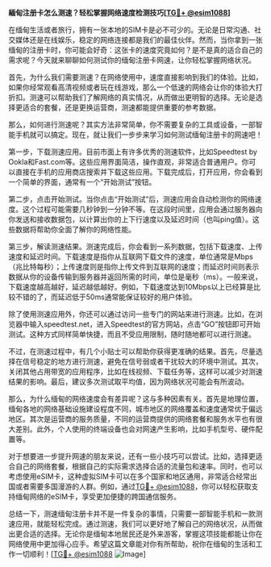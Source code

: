 **緬甸注册卡怎么测速？轻松掌握网络速度检测技巧[[TG💪+ @esim1088](https://t.me/s/esim1088)]**

在缅甸生活或者旅行，拥有一张本地的SIM卡是必不可少的。无论是日常沟通、社交媒体还是在线娱乐，稳定的网络连接都是我们的最佳伙伴。然而，当你拿到一张缅甸的注册卡时，你可能会好奇：这张卡的速度究竟如何？是不是真的适合自己的需求呢？今天就来聊聊如何测试你的缅甸注册卡网速，让你轻松掌握网络状况。

首先，为什么我们需要测速？在网络使用中，速度直接影响到我们的体验。比如，如果你经常观看高清视频或者玩在线游戏，那么一个低速的网络会让你的体验大打折扣。测速可以帮助我们了解网络的真实情况，从而做出更明智的选择。无论是选择更适合的套餐，还是更换运营商，测速都能提供重要的参考数据。

那么，如何进行测速呢？其实方法非常简单，你不需要复杂的工具或设备，一部智能手机就可以搞定。现在，就让我们一步步来学习如何测试缅甸注册卡的网速吧！

第一步，下载测速应用。目前市面上有许多优秀的测速软件，比如Speedtest by Ookla和Fast.com等。这些应用界面简洁，操作直观，非常适合普通用户。你可以直接在手机的应用商店搜索并下载这些应用。下载完成后，打开应用，你会看到一个简单的界面，通常有一个“开始测试”按钮。

第二步，点击开始测试。当你点击“开始测试”后，测速应用会自动检测你的网络速度。这个过程可能需要几秒钟到一分钟不等。在这段时间里，应用会通过服务器向你发送和接收数据包，以计算出你的上下行速度以及延迟时间（也叫ping值）。这些数据将帮助你全面了解你的网络性能。

第三步，解读测速结果。测速完成后，你会看到一系列数据，包括下载速度、上传速度和延迟时间。下载速度是指你从互联网下载文件的速度，单位通常是Mbps（兆比特每秒）；上传速度则是指你上传文件到互联网的速度；而延迟时间则表示数据从你的设备传输到服务器并返回所需的时间，单位是毫秒（ms）。一般来说，下载速度越高越好，延迟越低越好。例如，下载速度达到10Mbps以上已经算是比较不错的了，而延迟低于50ms通常能保证较好的用户体验。

除了使用测速应用外，你还可以通过访问一些专门的网站来进行测速。比如，在浏览器中输入speedtest.net，进入Speedtest的官方网站，点击“GO”按钮即可开始测试。这种方式同样简单快捷，而且不受应用限制，随时随地都可以进行测速。

不过，在测速过程中，有几个小贴士可以帮助你获得更准确的结果。首先，尽量选择在信号稳定的地方进行测速，避免在信号弱或者干扰较大的环境中测试。其次，关闭其他占用带宽的应用程序，比如在线视频、下载任务等，这样可以减少对测速结果的影响。最后，建议多次测试取平均值，因为网络状况可能会有所波动。

那么，为什么缅甸的网络速度会有差异呢？这与多种因素有关。首先是地理位置，缅甸各地的网络基础设施建设程度不同，城市地区的网络覆盖和速度通常优于偏远地区。其次是运营商的服务质量，不同的运营商提供的网络套餐和服务水平也有很大差别。此外，个人使用的终端设备也会对网速产生影响，比如手机型号、硬件配置等。

对于想要进一步提升网速的朋友来说，还有一些小技巧可以尝试。比如，选择更适合自己的网络套餐，根据自己的实际需求选择合适的流量包和速率。同时，也可以考虑使用eSIM卡，这种虚拟SIM卡可以在多个国家和地区通用，非常适合经常出国或者需要多国漫游的人群。例如，通过[TG💪+ @esim1088](https://t.me/s/esim1088)，你可以轻松获取支持缅甸网络的eSIM卡，享受更加便捷的跨国通信服务。

总结一下，测速缅甸注册卡并不是一件复杂的事情，只需要一部智能手机和一款测速应用，就能轻松完成。通过测速，我们可以更好地了解自己的网络状况，从而做出更合适的选择。无论你是缅甸本地居民还是外来游客，掌握这项技能都能让你在网络使用中更加得心应手。希望这篇文章能对你有所帮助，祝你在缅甸的生活和工作一切顺利！[[TG💪+ @esim1088](https://t.me/s/esim1088) ![Image](https://i.postimg.cc/4NQfJmqS/Snipaste-2025-05-13-00-14-12.png)]